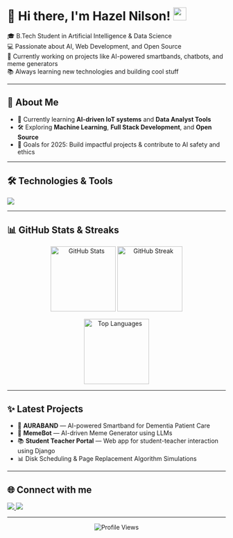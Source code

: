 # 👋 Hi there, I'm Hazel Nilson! <img src="https://media.giphy.com/media/hvRJCLFzcasrR4ia7z/giphy.gif" width="30px">

🎓 B.Tech Student in Artificial Intelligence & Data Science  
💻 Passionate about AI, Web Development, and Open Source  
🚀 Currently working on projects like AI-powered smartbands, chatbots, and meme generators  
📚 Always learning new technologies and building cool stuff  

---

## 🚀 About Me
- 🌱 Currently learning **AI-driven IoT systems** and **Data Analyst Tools**
- 🛠️ Exploring **Machine Learning**, **Full Stack Development**, and **Open Source**
- 🎯 Goals for 2025: Build impactful projects & contribute to AI safety and ethics

---

## 🛠️ Technologies & Tools
<p align="left">
  <img src="https://skillicons.dev/icons?i=python,django,js,react,flutter,cpp,mysql,html,css" />
</p>

---

## 📊 GitHub Stats & Streaks
<p align="center">
  <img src="https://github-readme-stats.vercel.app/api?username=Hazel2004&show_icons=true&theme=radical" alt="GitHub Stats" height="150" />
  <img src="https://github-readme-streak-stats.herokuapp.com/?user=Hazel2004&theme=radical" alt="GitHub Streak" height="150"/>
</p>

<p align="center">
  <img src="https://github-readme-stats.vercel.app/api/top-langs/?username=Hazel2004&layout=compact&theme=radical" alt="Top Languages" height="150" />
</p>

---

## ✨ Latest Projects
- 🎯 **AURABAND** — AI-powered Smartband for Dementia Patient Care  
- 🤖 **MemeBot** — AI-driven Meme Generator using LLMs  
- 📚 **Student Teacher Portal** — Web app for student-teacher interaction using Django  
- 📊 Disk Scheduling & Page Replacement Algorithm Simulations

---

## 🌐 Connect with me
<p align="left">
  <a href="https://linkedin.com/in/hazel-nilson-80a35b267" target="_blank">
    <img src="https://img.shields.io/badge/LinkedIn-blue?style=for-the-badge&logo=linkedin&logoColor=white"/>
  </a>
  <a href="mailto:hazel.nilson2004@gmail.com">
    <img src="https://img.shields.io/badge/Gmail-D14836?style=for-the-badge&logo=gmail&logoColor=white"/>
  </a>
</p>


---

<p align="center">
  <img src="https://komarev.com/ghpvc/?username=Hazel2004&style=flat-square&color=blue" alt="Profile Views"/>
</p>
